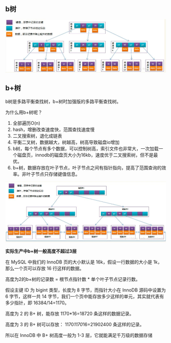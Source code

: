 ## b树

![](img/DataStructure/btree.jpg)



## b+树

b树是多路平衡查找树，b+树时加强版的多路平衡查找树。

为什么用b+树呢？

1. 全部遍历O(n)
2. hash，增删改查速度快，范围查找速度慢
3. 二叉搜索树，退化成链表
4. 平衡二叉树，数据越大，树越高，树高导致磁盘io增加
5. b树，每个节点有多个数据，可以控制树高，索引文件也非常大，一次加载一个磁盘页，innodb的磁盘页大小为16kb，速度优于二叉搜索树，但不是最优。
6. b+树，数据存放在叶子节点，叶子节点之间有指针指向，提高了范围查询的效率。非叶子节点只存储键值信息。

![](img/DataStructure/b+tree.jpg)



**实际生产中b+树一般高度不超过3层**

在 MySQL 中我们的 InnoDB 页的大小默认是 16k，假设一行数据的大小是 1k，那么一个页可以存放 16 行这样的数据。

高度为2的b+树的记录数 = 根节点指针数 * 单个叶子节点记录行数。

假设主键 ID 为 bigint 类型，长度为 8 字节，而指针大小在 InnoDB 源码中设置为 6 字节，这样一共 14 字节，我们一个页中能存放多少这样的单元，其实就代表有多少指针，即 16384/14=1170。

高度为 2 的 B+ 树，能存放 1170*16=18720 条这样的数据记录。

高度为 3 的 B+ 树可以存放： 1170*1170*16=21902400 条这样的记录。

所以在 InnoDB 中 B+ 树高度一般为 1-3 层，它就能满足千万级的数据存储